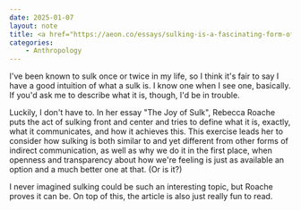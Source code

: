 ```yaml
---
date: 2025-01-07
layout: note
title: <a href="https://aeon.co/essays/sulking-is-a-fascinating-form-of-indirect-communication" target="_blank">The Joy of Sulk</a> by Rebecca Roache
categories:
    - Anthropology
---
```

I've been known to sulk once or twice in my life, so I think it's fair to say I have a good intuition of what a sulk is. I know one when I see one, basically. If you'd ask me to describe what it is, though, I'd be in trouble.

Luckily, I don't have to. In her essay "The Joy of Sulk", Rebecca Roache puts the act of sulking front and center and tries to define what it is, exactly, what it communicates, and how it achieves this. This exercise leads her to consider how sulking is both similar to and yet different from other forms of indirect communication, as well as why we do it in the first place, when openness and transparency about how we're feeling is just as available an option and a much better one at that. (Or is it?)

I never imagined sulking could be such an interesting topic, but Roache proves it can be. On top of this, the article is also just really fun to read. 
